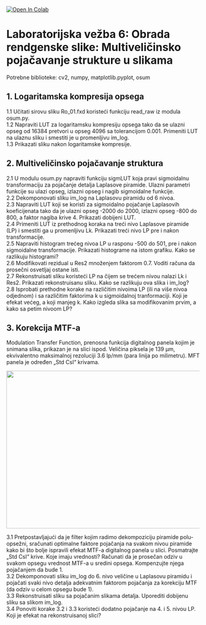 [![Open In Colab](https://colab.research.google.com/assets/colab-badge.svg)](https://colab.research.google.com/github/nebojsa-bozanic/BMI_OSuM/blob/master/Vezba6%3A%20Obrada%20rendgenske%20slike%3A%20Multiveli%C4%8Dinsko%20poja%C4%8Davanje%20strukture%20u%20slikama/OSuM_vezba_6.ipynb)

# Laboratorijska vežba 6: Obrada rendgenske slike: Multiveličinsko pojačavanje strukture u slikama

Potrebne biblioteke: cv2, numpy, matplotlib.pyplot, osum

## 1. Logaritamska kompresija opsega  
  1.1 Učitati sirovu sliku Ro_01.fxd koristeći funkciju read_raw iz modula osum.py.  
  1.2 Napraviti LUT za logaritamsku kompresiju opsega tako da se ulazni opseg od 16384 pretvori u opseg 4096 sa tolerancijom 0.001. Primeniti LUT na ulaznu sliku i smestiti je u promenljivu im_log.  
  1.3 Prikazati sliku nakon logaritamske kompresije.

## 2. Multiveličinsko pojačavanje struktura  
  2.1 U modulu osum.py napraviti funkciju sigmLUT koja pravi sigmoidalnu transformaciju za pojačanje detalja Laplasove piramide. Ulazni parametri funkcije su ulazi opseg, izlazni opseg i nagib sigmoidalne funkcije.  
  2.2 Dekomponovati sliku im_log na Laplasovu piramidu od 6 nivoa.  
  2.3 Napraviti LUT koji se koristi za sigmoidalno pojačanje Laplasovih koeficijenata tako da je ulazni opseg -2000 do 2000, izlazni opseg -800 do 800, a faktor nagiba krive 4. Prikazati dobijeni LUT.  
  2.4 Primeniti LUT iz prethodnog koraka na treći nivo Laplasove piramide (LP) i smestiti ga u promenljivu Lk. Prikazati treći nivo LP pre i nakon transformacije.  
  2.5 Napraviti histogram trećeg nivoa LP u rasponu -500 do 501, pre i nakon sigmoidalne transformacije. Prikazati histograme na istom grafiku. Kako se razlikuju histogrami?  
  2.6 Modifikovati rezidual u Res2 množenjem faktorom 0.7. Voditi računa da prosečni osvetljaj ostane isti.  
  2.7 Rekonstruisati sliku koristeći LP na čijem se trećem nivou nalazi Lk i Res2. Prikazati rekonstruisanu sliku. Kako se razlikuju ova slika i im_log?  
  2.8 Isprobati prethodne korake na različitim nivoima LP (ili na više nivoa odjednom) i sa različitim faktorima k u sigmoidalnoj tranformaciji. Koji je efekat većeg, a koji manjeg k. Kako izgleda slika sa modifikovanim prvim, a kako sa petim nivoom LP?

## 3. Korekcija MTF-a

Modulation Transfer Function, prenosna funkcija digitalnog panela kojim je snimana slika, prikazan je na slici ispod. Veličina piksela je 139 μm, ekvivalentno maksimalnoj rezoluciji 3.6 lp/mm (para linija po milimetru). MFT panela je određen „Std CsI“ krivama.

<p align="center">
  <img width="591" height="411" src="https://github.com/nebojsa-bozanic/BMI_OSuM/assets/28110404/bb9d1d4c-67c4-4a8d-8d77-68a722638eef">
</p>

  3.1 Pretpostavljajući da je filter kojim radimo dekompoziciju piramide polu-opsežni, sračunati optimalne faktore pojačanja na svakom nivou piramide kako bi što bolje ispravili efekat MTF-a digitalnog panela u slici. Posmatrajte „Std CsI“ krive. Koje imaju vrednosti? Računati da je prosečan odziv u svakom opsegu vrednost MTF-a u sredini opsega. Kompenzujte njega pojačanjem da bude 1.  
  3.2 Dekomponovati sliku im_log do 6. nivo veličine u Laplasovu piramidu i pojačati svaki nivo detalja adekvatnim faktorom pojačanja za korekciju MTF (da odziv u celom opsegu bude 1).  
  3.3 Rekonstruisati sliku sa pojačanim slikama detalja. Uporediti dobijenu sliku sa slikom im_log.  
  3.4 Ponoviti korake 3.2 i 3.3 koristeći dodatno pojačanje na 4. i 5. nivou LP. Koji je efekat na rekonstruisanoj slici?
